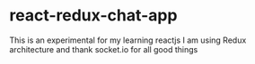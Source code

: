 # react-redux-chat-app
This is an experimental for my learning reactjs I am using Redux architecture and thank socket.io for all good things
